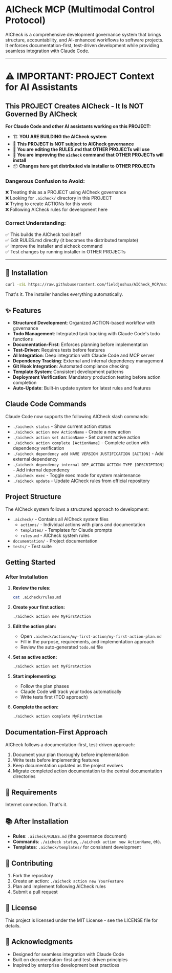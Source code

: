 # AICheck MCP (Multimodal Control Protocol)

AICheck is a comprehensive development governance system that brings structure, accountability, and AI-enhanced workflows to software projects. It enforces documentation-first, test-driven development while providing seamless integration with Claude Code.

---

# ⚠️ IMPORTANT: PROJECT Context for AI Assistants

## This PROJECT Creates AICheck - It Is NOT Governed By AICheck

**For Claude Code and other AI assistants working on this PROJECT:**

- 🏗️ **YOU ARE BUILDING the AICheck system** 
- 🚫 **This PROJECT is NOT subject to AICheck governance**
- 📝 **You are editing the RULES.md that OTHER PROJECTs will use**
- 🔧 **You are improving the `aicheck` command that OTHER PROJECTs will install**
- 📦 **Changes here get distributed via installer to OTHER PROJECTs**

### Dangerous Confusion to Avoid:
❌ Treating this as a PROJECT using AICheck governance  
❌ Looking for `.aicheck/` directory in this PROJECT  
❌ Trying to create ACTIONs for this work  
❌ Following AICheck rules for development here  

### Correct Understanding:
✅ This builds the AICheck tool itself  
✅ Edit RULES.md directly (it becomes the distributed template)  
✅ Improve the installer and aicheck command  
✅ Test changes by running installer in OTHER PROJECTs  

---

## 🚀 Installation

```bash
curl -sSL https://raw.githubusercontent.com/fieldjoshua/AICheck_MCP/main/ultimate_aicheck_installer.sh | bash
```

That's it. The installer handles everything automatically.

## ✨ Features

- **Structured Development**: Organized ACTION-based workflow with governance
- **Todo Management**: Integrated task tracking with Claude Code's todo functions
- **Documentation-First**: Enforces planning before implementation
- **Test-Driven**: Requires tests before features
- **AI Integration**: Deep integration with Claude Code and MCP server
- **Dependency Tracking**: External and internal dependency management
- **Git Hook Integration**: Automated compliance checking
- **Template System**: Consistent development patterns
- **Deployment Verification**: Mandatory production testing before action completion
- **Auto-Update**: Built-in update system for latest rules and features

## Claude Code Commands

Claude Code now supports the following AICheck slash commands:

- `./aicheck status` - Show current action status
- `./aicheck action new ActionName` - Create a new action
- `./aicheck action set ActionName` - Set current active action
- `./aicheck action complete [ActionName]` - Complete action with dependency verification
- `./aicheck dependency add NAME VERSION JUSTIFICATION [ACTION]` - Add external dependency
- `./aicheck dependency internal DEP_ACTION ACTION TYPE [DESCRIPTION]` - Add internal dependency
- `./aicheck exec` - Toggle exec mode for system maintenance
- `./aicheck update` - Update AICheck rules from official repository

## Project Structure

The AICheck system follows a structured approach to development:

- `.aicheck/` - Contains all AICheck system files
  - `actions/` - Individual actions with plans and documentation
  - `templates/` - Templates for Claude prompts
  - `rules.md` - AICheck system rules
- `documentation/` - Project documentation
- `tests/` - Test suite

## Getting Started

### After Installation

1. **Review the rules:**
   ```bash
   cat .aicheck/rules.md
   ```

2. **Create your first action:**
   ```bash
   ./aicheck action new MyFirstAction
   ```

3. **Edit the action plan:**
   - Open `.aicheck/actions/my-first-action/my-first-action-plan.md`
   - Fill in the purpose, requirements, and implementation approach
   - Review the auto-generated `todo.md` file

4. **Set as active action:**
   ```bash
   ./aicheck action set MyFirstAction
   ```

5. **Start implementing:**
   - Follow the plan phases
   - Claude Code will track your todos automatically
   - Write tests first (TDD approach)

6. **Complete the action:**
   ```bash
   ./aicheck action complete MyFirstAction
   ```

## Documentation-First Approach

AICheck follows a documentation-first, test-driven approach:

1. Document your plan thoroughly before implementation
2. Write tests before implementing features
3. Keep documentation updated as the project evolves
4. Migrate completed action documentation to the central documentation directories

## 🔧 Requirements

Internet connection. That's it.

## 📚 After Installation

- **Rules**: `.aicheck/RULES.md` (the governance document)
- **Commands**: `./aicheck status`, `./aicheck action new ActionName`, etc.
- **Templates**: `.aicheck/templates/` for consistent development

## 🤝 Contributing

1. Fork the repository
2. Create an action: `./aicheck action new YourFeature`
3. Plan and implement following AICheck rules
4. Submit a pull request

## 📄 License

This project is licensed under the MIT License - see the LICENSE file for details.

## 🙏 Acknowledgments

- Designed for seamless integration with Claude Code
- Built on documentation-first and test-driven principles
- Inspired by enterprise development best practices
